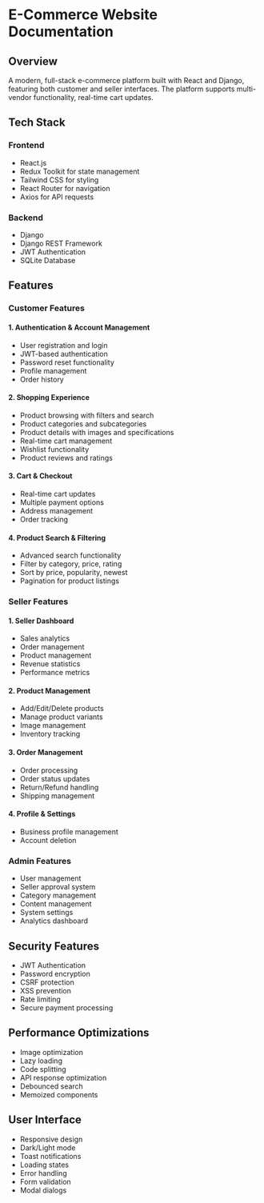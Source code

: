 # E-Commerce Website Documentation

## Overview
A modern, full-stack e-commerce platform built with React and Django, featuring both customer and seller interfaces. The platform supports multi-vendor functionality, real-time cart updates.

## Tech Stack

### Frontend
- React.js
- Redux Toolkit for state management
- Tailwind CSS for styling
- React Router for navigation
- Axios for API requests

### Backend
- Django
- Django REST Framework
- JWT Authentication
- SQLite Database

## Features

### Customer Features

#### 1. Authentication & Account Management
- User registration and login
- JWT-based authentication
- Password reset functionality
- Profile management
- Order history

#### 2. Shopping Experience
- Product browsing with filters and search
- Product categories and subcategories
- Product details with images and specifications
- Real-time cart management
- Wishlist functionality
- Product reviews and ratings

#### 3. Cart & Checkout
- Real-time cart updates
- Multiple payment options
- Address management
- Order tracking


#### 4. Product Search & Filtering
- Advanced search functionality
- Filter by category, price, rating
- Sort by price, popularity, newest
- Pagination for product listings

### Seller Features

#### 1. Seller Dashboard
- Sales analytics
- Order management
- Product management
- Revenue statistics
- Performance metrics

#### 2. Product Management
- Add/Edit/Delete products
- Manage product variants
- Image management
- Inventory tracking

#### 3. Order Management
- Order processing
- Order status updates
- Return/Refund handling
- Shipping management

#### 4. Profile & Settings
- Business profile management
- Account deletion

### Admin Features
- User management
- Seller approval system
- Category management
- Content management
- System settings
- Analytics dashboard

## Security Features
- JWT Authentication
- Password encryption
- CSRF protection
- XSS prevention
- Rate limiting
- Secure payment processing

## Performance Optimizations
- Image optimization
- Lazy loading
- Code splitting
- API response optimization
- Debounced search
- Memoized components

## User Interface
- Responsive design
- Dark/Light mode
- Toast notifications
- Loading states
- Error handling
- Form validation
- Modal dialogs
